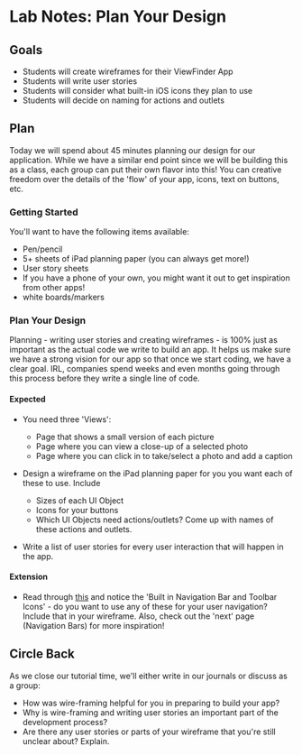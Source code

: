 # Lab Notes: Plan Your Design

## Goals

* Students will create wireframes for their ViewFinder App
* Students will write user stories
* Students will consider what built-in iOS icons they plan to use
* Students will decide on naming for actions and outlets


## Plan

Today we will spend about 45 minutes planning our design for our application. While we have a similar end point since we will be building this as a class, each group can put their own flavor into this! You can creative freedom over the details of the 'flow' of your app, icons, text on buttons, etc.


### Getting Started

You'll want to have the following items available:
  * Pen/pencil
  * 5+ sheets of iPad planning paper (you can always get more!)
  * User story sheets
  * If you have a phone of your own, you might want it out to get inspiration from other apps!
  * white boards/markers


### Plan Your Design

Planning - writing user stories and creating wireframes - is 100% just as important as the actual code we write to build an app. It helps us make sure we have a strong vision for our app so that once we start coding, we have a clear goal. IRL, companies spend weeks and even months going through this process before they write a single line of code.


#### Expected

* You need three 'Views':
  - Page that shows a small version of each picture
  - Page where you can view a close-up of a selected photo
  - Page where you can click in to take/select a photo and add a caption

* Design a wireframe on the iPad planning paper for you you want each of these to use. Include
  - Sizes of each UI Object
  - Icons for your buttons
  - Which UI Objects need actions/outlets? Come up with names of these actions and outlets.

* Write a list of user stories for every user interaction that will happen in the app.

#### Extension

* Read through [this](https://developer.apple.com/design/human-interface-guidelines/ios/icons-and-images/system-icons/) and notice the 'Built in Navigation Bar and Toolbar Icons' - do you want to use any of these for your user navigation? Include that in your wireframe. Also, check out the 'next' page (Navigation Bars) for more inspiration!


## Circle Back

As we close our tutorial time, we'll either write in our journals or discuss as a group:

- How was wire-framing helpful for you in preparing to build your app?
- Why is wire-framing and writing user stories an important part of the development process?
- Are there any user stories or parts of your wireframe that you're still unclear about? Explain.
